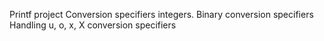 Printf project
Conversion specifiers integers.
Binary conversion specifiers
Handling u, o, x, X conversion specifiers
